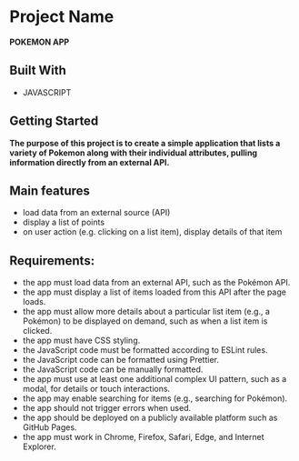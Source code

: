 # Project Name
**POKEMON APP**


## Built With
- JAVASCRIPT

## Getting Started
**The purpose of this project is to create a simple application that lists a variety of Pokemon along with their individual attributes, pulling information directly from an external API.**


## Main features 
- load data from an external source (API)
- display a list of points 
- on user action (e.g. clicking on a list item), display details of that item

## Requirements:
- the app must load data from an external API, such as the Pokémon API.
- the app must display a list of items loaded from this API after the page loads.
- the app must allow more details about a particular list item (e.g., a Pokémon) to be displayed on demand, such as when a list item is clicked.
- the app must have CSS styling.
- the JavaScript code must be formatted according to ESLint rules.
- the JavaScript code can be formatted using Prettier.
- the JavaScript code can be manually formatted. 
- the app must use at least one additional complex UI pattern, such as a modal, for details or touch interactions.
- the app may enable searching for items (e.g., searching for Pokémon).
- the app should not trigger errors when used.
- the app should be deployed on a publicly available platform such as GitHub Pages. 
- the app must work in Chrome, Firefox, Safari, Edge, and Internet Explorer. 




